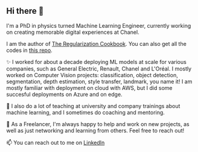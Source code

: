 ## Hi there 👋

I'm a PhD in physics turned Machine Learning Engineer, currently working on creating memorable digital experiences at Chanel.

I am the author of [The Regularization Cookbook](https://www.amazon.com/Regularization-Cookbook-practical-recipes-robustness/dp/1837634084/?_encoding=UTF8&pd_rd_w=p4tHh&content-id=amzn1.sym.952cfb50-b01e-485f-be6e-00434541418b%3Aamzn1.symc.e5c80209-769f-4ade-a325-2eaec14b8e0e&pf_rd_p=952cfb50-b01e-485f-be6e-00434541418b&pf_rd_r=N5QN4D865FXXZVJ54VNB&pd_rd_wg=j5M2e&pd_rd_r=642874d9-5c4a-4b44-9400-373341cdfc58&ref_=pd_gw_ci_mcx_mr_hp_atf_m). You can also get all the codes in [this repo](https://github.com/PacktPublishing/The-Regularization-Cookbook).

✨ I worked for about a decade deploying ML models at scale for various companies, such as General Electric, Renault, Chanel and L'Oréal. I mostly worked on Computer Vision projects: classification, object detection, segmentation, depth estimation, style transfer, landmark, you name it! I am mostly familiar with deployment on cloud with AWS, but I did some succesful deployments on Azure and on edge.

🔭 I also do a lot of teaching at university and company trainings about machine learning, and I sometimes do coaching and mentoring.

💬 As a Freelancer, I'm always happy to help and work on new projects, as well as just networking and learning from others. Feel free to reach out!

📫 You can reach out to me on [LinkedIn](https://www.linkedin.com/in/v-vandenbussche/)



<!--
**vincent-vdb/vincent-vdb** is a ✨ _special_ ✨ repository because its `README.md` (this file) appears on your GitHub profile.

Here are some ideas to get you started:

- 🔭 I’m currently working on ...
- 🌱 I’m currently learning ...
- 👯 I’m looking to collaborate on ...
- 🤔 I’m looking for help with ...
- 💬 Ask me about ...
- 📫 How to reach me: ...
- 😄 Pronouns: ...
- ⚡ Fun fact: ...
-->
